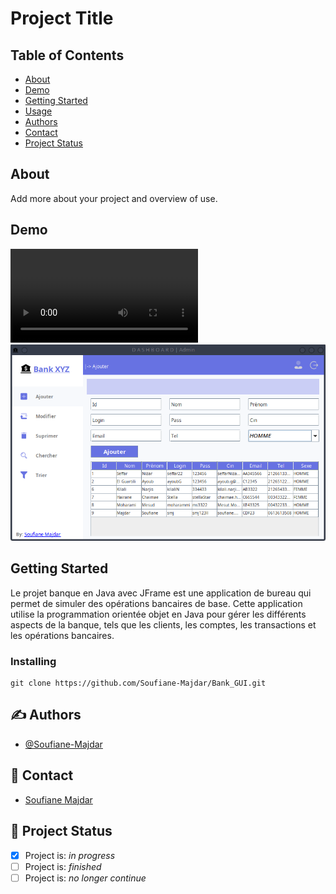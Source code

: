 # Project Title

## Table of Contents

- [About](#about)
- [Demo](#demo)
- [Getting Started](#getting_started)
- [Usage](#usage)
- [Authors](#authors)
- [Contact](#contact)
- [Project Status](#status)

## About <a name = "about"></a>

Add more about your project and overview of use.

## Demo <a name = "demo"></a>

<video src="git_img/Bank_Gui.mkv"></video>
<img src="git_img/Dachboard.png"/>

## Getting Started <a name = "getting_started"></a>

Le projet banque en Java avec JFrame est une application de bureau qui permet de simuler des opérations bancaires de base. Cette application utilise la programmation orientée objet en Java pour gérer les différents aspects de la banque, tels que les clients, les comptes, les transactions et les opérations bancaires.

### Installing

```
git clone https://github.com/Soufiane-Majdar/Bank_GUI.git
```

## ✍️ Authors <a name = "authors"></a>

- [@Soufiane-Majdar](https://github.com/Soufiane-Majdar)

## 📝 Contact <a name = "contact"></a>

- [Soufiane Majdar](https://www.linkedin.com/in/soufiane-majdar-47613719a/)

## 📝 Project Status <a name = "status"></a>

- [x] Project is: _in progress_
- [ ] Project is: _finished_
- [ ] Project is: _no longer continue_
